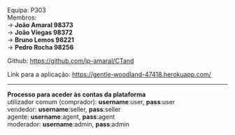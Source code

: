 Equipa: P303 </br>
Membros: </br>
  ->  **João Amaral 98373** </br>
  ->  **João Viegas 98372** </br>
  ->  **Bruno Lemos 98221** </br>
  ->  **Pedro Rocha 98256** </br>

Github: https://github.com/jp-amaral/CTand

Link para a aplicação:
  https://gentle-woodland-47418.herokuapp.com/
  
-----------
**Processo para aceder às contas da plataforma** </br>
utilizador comum (comprador):   **username**:user, **pass**:user </br>
vendedor: **username**:seller, **pass**:seller </br>
agente: **username**:agent, **pass**:agent </br>
moderador: **username**:admin, **pass**:admin </br>
